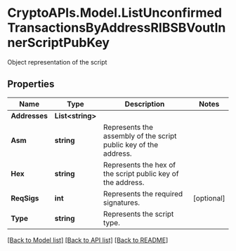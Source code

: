# CryptoAPIs.Model.ListUnconfirmedTransactionsByAddressRIBSBVoutInnerScriptPubKey
Object representation of the script

## Properties

Name | Type | Description | Notes
------------ | ------------- | ------------- | -------------
**Addresses** | **List&lt;string&gt;** |  | 
**Asm** | **string** | Represents the assembly of the script public key of the address. | 
**Hex** | **string** | Represents the hex of the script public key of the address. | 
**ReqSigs** | **int** | Represents the required signatures. | [optional] 
**Type** | **string** | Represents the script type. | 

[[Back to Model list]](../README.md#documentation-for-models) [[Back to API list]](../README.md#documentation-for-api-endpoints) [[Back to README]](../README.md)

